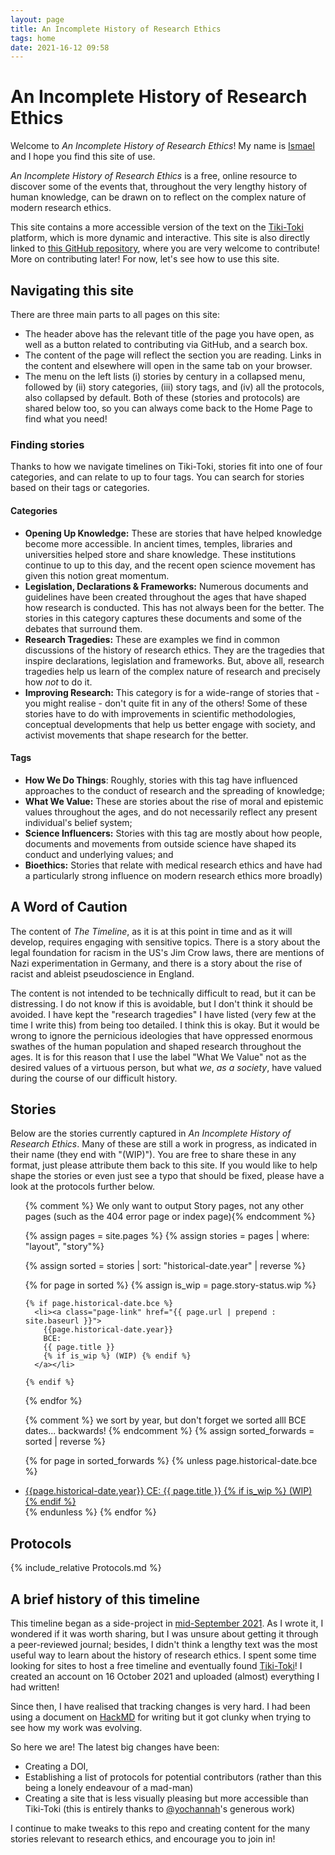 ```yaml
---
layout: page
title: An Incomplete History of Research Ethics
tags: home
date: 2021-16-12 09:58
---
```

# An Incomplete History of Research Ethics
Welcome to _An Incomplete History of Research Ethics_! My name is [Ismael](https://uk.linkedin.com/in/ismaelkherroubi) and I hope you find this site of use.

_An Incomplete History of Research Ethics_ is a free, online resource to discover some of the events that, throughout the very lengthy history of human knowledge, can be drawn on to reflect on the complex nature of modern research ethics.

This site contains a more accessible version of the text on the [Tiki-Toki](https://www.tiki-toki.com/timeline/entry/1753034/A-History-of-Research-Ethics/) platform, which is more dynamic and interactive. This site is also directly linked to [this GitHub repository](https://github.com/Ismael-KG/A-History-of-Research-Ethics), where you are very welcome to contribute! More on contributing later! For now, let's see how to use this site.

## Navigating this site
There are three main parts to all pages on this site:
* The header above has the relevant title of the page you have open, as well as a button related to contributing via GitHub, and a search box.
* The content of the page will reflect the section you are reading. Links in the content and elsewhere will open in the same tab on your browser.
* The menu on the left lists (i) stories by century in a collapsed menu, followed by (ii) story categories, (iii) story tags, and (iv) all the protocols, also collapsed by default. Both of these (stories and protocols) are shared below too, so you can always come back to the Home Page to find what you need!

### Finding stories
Thanks to how we navigate timelines on Tiki-Toki, stories fit into one of four categories, and can relate to up to four tags. You can search for stories based on their tags or categories.

#### Categories
* **Opening Up Knowledge:** These are stories that have helped knowledge become more accessible. In ancient times, temples, libraries and universities helped store and share knowledge. These institutions continue to up to this day, and the recent open science movement has given this notion great momentum.
* **Legislation, Declarations & Frameworks:** Numerous documents and guidelines have been created throughout the ages that have shaped how research is conducted. This has not always been for the better. The stories in this category captures these documents and some of the debates that surround them.
* **Research Tragedies:** These are examples we find in common discussions of the history of research ethics. They are the tragedies that inspire declarations, legislation and frameworks. But, above all, research tragedies help us learn of the complex nature of research and precisely how _not_ to do it.
* **Improving Research:** This category is for a wide-range of stories that - you might realise - don't quite fit in any of the others! Some of these stories have to do with improvements in scientific methodologies, conceptual developments that help us better engage with society, and activist movements that shape research for the better.

#### Tags
* **How We Do Things**: Roughly, stories with this tag have influenced approaches to the conduct of research and the spreading of knowledge;
* **What We Value:** These are stories about the rise of moral and epistemic values throughout the ages, and do not necessarily reflect any present individual's belief system;
* **Science Influencers:** Stories with this tag are mostly about how people, documents and movements from outside science have shaped its conduct and underlying values; and
* **Bioethics:** Stories that relate with medical research ethics and have had a particularly strong influence on modern research ethics more broadly)

## A Word of Caution
The content of _The Timeline_, as it is at this point in time and as it will develop, requires engaging with sensitive topics. There is a story about the legal foundation for racism in the US's Jim Crow laws, there are mentions of Nazi experimentation in Germany, and there is a story about the rise of racist and ableist pseudoscience in England.

The content is not intended to be technically difficult to read, but it can be distressing. I do not know if this is avoidable, but I don't think it should be avoided. I have kept the "research tragedies" I have listed (very few at the time I write this) from being too detailed. I think this is okay. But it would be wrong to ignore the pernicious ideologies that have oppressed enormous swathes of the human population and shaped research throughout the ages. It is for this reason that I use the label "What We Value" not as the desired values of a virtuous person, but what *we*, *as a society*, have valued during the course of our difficult history.

## Stories
Below are the stories currently captured in _An Incomplete History of Research Ethics_. Many of these are still a work in progress, as indicated in their name (they end with "(WIP)"). You are free to share these in any format, just please attribute them back to this site. If you would like to help shape the stories or even just see a typo that should be fixed, please have a look at the protocols further below.

<div class="trigger">
<ul>

{% comment %} We only want to output Story pages, not any other pages (such as the 404 error page or index page){% endcomment %}  

  {% assign pages = site.pages %}
  {% assign stories = pages | where: "layout", "story"%}

{% assign sorted = stories | sort: "historical-date.year" | reverse %}


  {% for page in sorted %}
  {% assign is_wip = page.story-status.wip %}

    {% if page.historical-date.bce %}
      <li><a class="page-link" href="{{ page.url | prepend : site.baseurl }}">
        {{page.historical-date.year}}
        BCE:
        {{ page.title }}
        {% if is_wip %} (WIP) {% endif %}
      </a></li>

    {% endif %}
  {% endfor %}

  {% comment %} we sort by year, but don't forget we sorted alll BCE dates... backwards!  {% endcomment %}
  {% assign sorted_forwards = sorted | reverse %}

  {% for page in sorted_forwards %}
    {% unless page.historical-date.bce %}
      <li><a class="page-link" href="{{ page.url | prepend : site.baseurl }}">
        {{page.historical-date.year}}
        CE:
        {{ page.title }}
        {% if is_wip %} (WIP) {% endif %}
      </a></li>
    {% endunless %}
  {% endfor %}

  </ul>
</div>

## Protocols
{% include_relative Protocols.md %}

## A brief history of this timeline
This timeline began as a side-project in [mid-September 2021](https://twitter.com/hermeneuticist/status/1441111868039315462?s=20). As I wrote it, I wondered if it was worth sharing, but I was unsure about getting it through a peer-reviewed journal; besides, I didn't think a lengthy text was the most useful way to learn about the history of research ethics. I spent some time looking for sites to host a free timeline and eventually found [Tiki-Toki](https://www.tiki-toki.com/)! I created an account on 16 October 2021 and uploaded (almost) everything I had written!

Since then, I have realised that tracking changes is very hard. I had been using a document on [HackMD](https://hackmd.io) for writing but it got clunky when trying to see how my work was evolving.

So here we are! The latest big changes have been:
* Creating a DOI,
* Establishing a list of protocols for potential contributors (rather than this being a lonely endeavour of a mad-man)
* Creating a site that is less visually pleasing but more accessible than Tiki-Toki (this is entirely thanks to [@yochannah](https://github.com/yochannah)'s generous work)

I continue to make tweaks to this repo and creating content for the many stories relevant to research ethics, and encourage you to join in!
